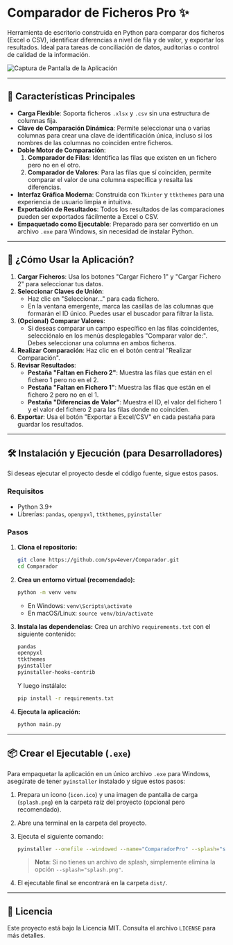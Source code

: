 # Comparador de Ficheros Pro ✨

Herramienta de escritorio construida en Python para comparar dos ficheros (Excel o CSV), identificar diferencias a nivel de fila y de valor, y exportar los resultados. Ideal para tareas de conciliación de datos, auditorías o control de calidad de la información.

![Captura de Pantalla de la Aplicación](screenshot.png)

---

## 🚀 Características Principales

*   **Carga Flexible**: Soporta ficheros `.xlsx` y `.csv` sin una estructura de columnas fija.
*   **Clave de Comparación Dinámica**: Permite seleccionar una o varias columnas para crear una clave de identificación única, incluso si los nombres de las columnas no coinciden entre ficheros.
*   **Doble Motor de Comparación**:
    1.  **Comparador de Filas**: Identifica las filas que existen en un fichero pero no en el otro.
    2.  **Comparador de Valores**: Para las filas que sí coinciden, permite comparar el valor de una columna específica y resalta las diferencias.
*   **Interfaz Gráfica Moderna**: Construida con `Tkinter` y `ttkthemes` para una experiencia de usuario limpia e intuitiva.
*   **Exportación de Resultados**: Todos los resultados de las comparaciones pueden ser exportados fácilmente a Excel o CSV.
*   **Empaquetado como Ejecutable**: Preparado para ser convertido en un archivo `.exe` para Windows, sin necesidad de instalar Python.

---

## 🔧 ¿Cómo Usar la Aplicación?

1.  **Cargar Ficheros**: Usa los botones "Cargar Fichero 1" y "Cargar Fichero 2" para seleccionar tus datos.
2.  **Seleccionar Claves de Unión**:
    *   Haz clic en "Seleccionar..." para cada fichero.
    *   En la ventana emergente, marca las casillas de las columnas que formarán el ID único. Puedes usar el buscador para filtrar la lista.
3.  **(Opcional) Comparar Valores**:
    *   Si deseas comparar un campo específico en las filas coincidentes, selecciónalo en los menús desplegables "Comparar valor de:". Debes seleccionar una columna en ambos ficheros.
4.  **Realizar Comparación**: Haz clic en el botón central "Realizar Comparación".
5.  **Revisar Resultados**:
    *   **Pestaña "Faltan en Fichero 2"**: Muestra las filas que están en el fichero 1 pero no en el 2.
    *   **Pestaña "Faltan en Fichero 1"**: Muestra las filas que están en el fichero 2 pero no en el 1.
    *   **Pestaña "Diferencias de Valor"**: Muestra el ID, el valor del fichero 1 y el valor del fichero 2 para las filas donde no coinciden.
6.  **Exportar**: Usa el botón "Exportar a Excel/CSV" en cada pestaña para guardar los resultados.

---

## 🛠️ Instalación y Ejecución (para Desarrolladores)

Si deseas ejecutar el proyecto desde el código fuente, sigue estos pasos.

### Requisitos

*   Python 3.9+
*   Librerías: `pandas`, `openpyxl`, `ttkthemes`, `pyinstaller`

### Pasos

1.  **Clona el repositorio:**
    ```bash
    git clone https://github.com/spv4ever/Comparador.git
    cd Comparador
    ```

2.  **Crea un entorno virtual (recomendado):**
    ```bash
    python -m venv venv
    ```
    *   En Windows: `venv\Scripts\activate`
    *   En macOS/Linux: `source venv/bin/activate`

3.  **Instala las dependencias:**
    Crea un archivo `requirements.txt` con el siguiente contenido:
    ```txt
    pandas
    openpyxl
    ttkthemes
    pyinstaller
    pyinstaller-hooks-contrib
    ```
    Y luego instálalo:
    ```bash
    pip install -r requirements.txt
    ```

4.  **Ejecuta la aplicación:**
    ```bash
    python main.py
    ```

---

## 📦 Crear el Ejecutable (`.exe`)

Para empaquetar la aplicación en un único archivo `.exe` para Windows, asegúrate de tener `pyinstaller` instalado y sigue estos pasos:

1.  Prepara un icono (`icon.ico`) y una imagen de pantalla de carga (`splash.png`) en la carpeta raíz del proyecto (opcional pero recomendado).
2.  Abre una terminal en la carpeta del proyecto.
3.  Ejecuta el siguiente comando:
    ```bash
    pyinstaller --onefile --windowed --name="ComparadorPro" --splash="splash.png" main.py
    ```
    > **Nota**: Si no tienes un archivo de splash, simplemente elimina la opción `--splash="splash.png"`.

4.  El ejecutable final se encontrará en la carpeta `dist/`.

---

## 📄 Licencia

Este proyecto está bajo la Licencia MIT. Consulta el archivo `LICENSE` para más detalles.